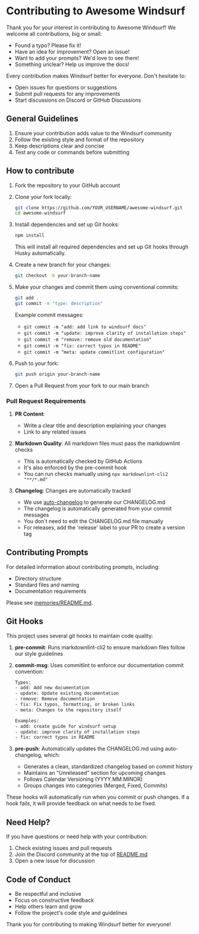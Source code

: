 # Contributing to Awesome Windsurf

Thank you for your interest in contributing to Awesome Windsurf! We welcome all contributions, big or small:

- Found a typo? Please fix it!
- Have an idea for improvement? Open an issue!
- Want to add your prompts? We'd love to see them!
- Something unclear? Help us improve the docs!

Every contribution makes Windsurf better for everyone. Don't hesitate to:

- Open issues for questions or suggestions
- Submit pull requests for any improvements
- Start discussions on Discord or GitHub Discussions

## General Guidelines

1. Ensure your contribution adds value to the Windsurf community
2. Follow the existing style and format of the repository
3. Keep descriptions clear and concise
4. Test any code or commands before submitting

## How to contribute

1. Fork the repository to your GitHub account

2. Clone your fork locally:

   ```bash
   git clone https://github.com/YOUR_USERNAME/awesome-windsurf.git
   cd awesome-windsurf
   ```

3. Install dependencies and set up Git hooks:

   ```bash
   npm install
   ```

   This will install all required dependencies and set up Git hooks through Husky automatically.

4. Create a new branch for your changes:

   ```bash
   git checkout -b your-branch-name
   ```

5. Make your changes and commit them using conventional commits:

   ```bash
   git add .
   git commit -m "type: description"
   ```

   Example commit messages:
   - `git commit -m "add: add link to windsurf docs"`
   - `git commit -m "update: improve clarity of installation steps"`
   - `git commit -m "remove: remove old documentation"`
   - `git commit -m "fix: correct typos in README"`
   - `git commit -m "meta: update commitlint configuration"`

6. Push to your fork:

   ```bash
   git push origin your-branch-name
   ```

7. Open a Pull Request from your fork to our main branch

### Pull Request Requirements

1. **PR Content**:
   - Write a clear title and description explaining your changes
   - Link to any related issues

2. **Markdown Quality**: All markdown files must pass the markdownlint checks
   - This is automatically checked by GitHub Actions
   - It's also enforced by the pre-commit hook
   - You can run checks manually using `npx markdownlint-cli2 "**/*.md"`

3. **Changelog**: Changes are automatically tracked
   - We use [auto-changelog](https://github.com/CookPete/auto-changelog) to generate our CHANGELOG.md
   - The changelog is automatically generated from your commit messages
   - You don't need to edit the CHANGELOG.md file manually
   - For releases, add the 'release' label to your PR to create a version tag

## Contributing Prompts

For detailed information about contributing prompts, including:

- Directory structure
- Standard files and naming
- Documentation requirements

Please see [memories/README.md](memories/README.md).

## Git Hooks

This project uses several git hooks to maintain code quality:

1. **pre-commit**: Runs markdownlint-cli2 to ensure markdown files follow our style guidelines
2. **commit-msg**: Uses commitlint to enforce our documentation commit convention:

   ```txt
   Types:
   - add: Add new documentation
   - update: Update existing documentation
   - remove: Remove documentation
   - fix: Fix typos, formatting, or broken links
   - meta: Changes to the repository itself

   Examples:
   - add: create guide for windsurf setup
   - update: improve clarity of installation steps
   - fix: correct typos in README
   ```

3. **pre-push**: Automatically updates the CHANGELOG.md using auto-changelog, which:
   - Generates a clean, standardized changelog based on commit history
   - Maintains an "Unreleased" section for upcoming changes
   - Follows Calendar Versioning (YYYY.MM.MINOR)
   - Groups changes into categories (Merged, Fixed, Commits)

These hooks will automatically run when you commit or push changes. If a hook fails, it will provide feedback on what needs to be fixed.

## Need Help?

If you have questions or need help with your contribution:

1. Check existing issues and pull requests
2. Join the Discord community at the top of [README.md](README.md)
3. Open a new issue for discussion

## Code of Conduct

- Be respectful and inclusive
- Focus on constructive feedback
- Help others learn and grow
- Follow the project's code style and guidelines

Thank you for contributing to making Windsurf better for everyone!
